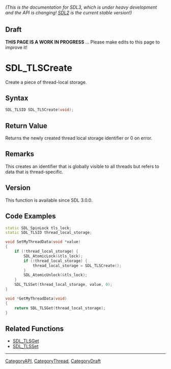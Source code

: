 ###### (This is the documentation for SDL3, which is under heavy development and the API is changing! [SDL2](https://wiki.libsdl.org/SDL2/) is the current stable version!)

## Draft

**THIS PAGE IS A WORK IN PROGRESS** ... Please make edits to this page to improve it!



<!-- #*^*^*^*^*See https://wiki.libsdl.org/SGFunctions for details on editing this page*^*^*^*^* -->
# SDL_TLSCreate

Create a piece of thread-local storage.

## Syntax

```c
SDL_TLSID SDL_TLSCreate(void);

```

## Return Value

Returns the newly created thread local storage identifier or 0 on error.

## Remarks

This creates an identifier that is globally visible to all threads but
refers to data that is thread-specific.

## Version

This function is available since SDL 3.0.0.

## Code Examples

```c++
static SDL_SpinLock tls_lock;
static SDL_TLSID thread_local_storage;

void SetMyThreadData(void *value)
{
    if (!thread_local_storage) {
        SDL_AtomicLock(&tls_lock);
        if (!thread_local_storage) {
            thread_local_storage = SDL_TLSCreate();
        }
        SDL_AtomicUnlock(&tls_lock);
    }
    SDL_TLSSet(thread_local_storage, value, 0);
}

void *GetMyThreadData(void)
{
    return SDL_TLSGet(thread_local_storage);
}
```

## Related Functions

* [SDL_TLSGet](SDL_TLSGet)
* [SDL_TLSSet](SDL_TLSSet)

----
[CategoryAPI](CategoryAPI), [CategoryThread](CategoryThread), [CategoryDraft](CategoryDraft)
<!-- #See the Style Guide for instructions on editing the footer. -->


